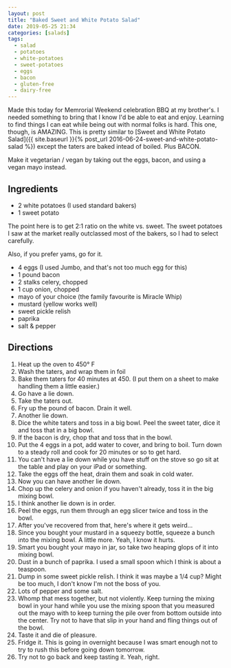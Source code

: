 ```yaml
---
layout: post
title: "Baked Sweet and White Potato Salad"
date: 2019-05-25 21:34
categories: [salads]
tags:
  - salad
  - potatoes
  - white-potatoes
  - sweet-potatoes
  - eggs
  - bacon
  - gluten-free
  - dairy-free
---
```


Made this today for Memrorial Weekend celebration BBQ at my brother's. I needed something to bring that I know I'd be able to eat and enjoy. Learning to find things I can eat while being out with normal folks is hard. This one, though, is AMAZING. This is pretty similar to [Sweet and White Potato Salad]({{ site.baseurl }}{% post_url 2016-06-24-sweet-and-white-potato-salad %}) except the taters are baked intead of boiled. Plus BACON.

Make it vegetarian / vegan by taking out the eggs, bacon, and using a vegan mayo instead.

## Ingredients

- 2 white potatoes (I used standard bakers)
- 1 sweet potato

The point here is to get 2:1 ratio on the white vs. sweet. The sweet potatoes I saw at the market really outclassed most of the bakers, so I had to select carefully.

Also, if you prefer yams, go for it.

- 4 eggs (I used Jumbo, and that's not too much egg for this)
- 1 pound bacon
- 2 stalks celery, chopped
- 1 cup onion, chopped
- mayo of your choice (the family favourite is Miracle Whip)
- mustard (yellow works well)
- sweet pickle relish
- paprika
- salt & pepper

## Directions

1. Heat up the oven to 450&deg; F
1. Wash the taters, and wrap them in foil
1. Bake them taters for 40 minutes at 450. (I put them on a sheet to make handling them a little easier.)
1. Go have a lie down.
1. Take the taters out.
1. Fry up the pound of bacon. Drain it well.
1. Another lie down.
1. Dice the white taters and toss in a big bowl. Peel the sweet tater, dice it and toss that in a big bowl.
1. If the bacon is dry, chop that and toss that in the bowl.
1. Put the 4 eggs in a pot, add water to cover, and bring to boil. Turn down to a steady roll and cook for 20 minutes or so to get hard.
1. You can't have a lie down while you have stuff on the stove so go sit at the table and play on your iPad or something.
1. Take the eggs off the heat, drain them and soak in cold water.
1. Now you can have another lie down.
1. Chop up the celery and onion if you haven't already, toss it in the big mixing bowl.
1. I think another lie down is in order.
1. Peel the eggs, run them through an egg slicer twice and toss in the bowl.
1. After you've recovered from that, here's where it gets weird...
1. Since you bought your mustard in a squeezy bottle, squeeze a bunch into the mixing bowl. A little more. Yeah, I know it hurts.
1. Smart you bought your mayo in jar, so take two heaping glops of it into mixing bowl.
1. Dust in a bunch of paprika. I used a small spoon which I think is about a teaspoon.
1. Dump in some sweet pickle relish. I think it was maybe a 1/4 cup? Might be too much, I don't know I'm not the boss of you.
1. Lots of pepper and some salt.
1. Whomp that mess together, but not violently. Keep turning the mixing bowl in your hand while you use the mixing spoon that you measured out the mayo with to keep turning the pile over from bottom outside into the center. Try not to have that slip in your hand and fling things out of the bowl.
1. Taste it and die of pleasure.
1. Fridge it. This is going in overnight because I was smart enough not to try to rush this before going down tomorrow.
1. Try not to go back and keep tasting it. Yeah, right.
